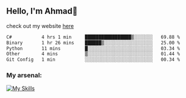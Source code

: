 
## Hello, I'm Ahmad👋

check out my website [here](https://ahmadalwi.com/)

<!--START_SECTION:waka-->

```txt
C#           4 hrs 1 min     █████████████████▒░░░░░░░   69.88 %
Binary       1 hr 26 mins    ██████▒░░░░░░░░░░░░░░░░░░   25.00 %
Python       11 mins         █░░░░░░░░░░░░░░░░░░░░░░░░   03.34 %
Other        4 mins          ▒░░░░░░░░░░░░░░░░░░░░░░░░   01.44 %
Git Config   1 min           ░░░░░░░░░░░░░░░░░░░░░░░░░   00.34 %
```

<!--END_SECTION:waka-->

### My arsenal:

[![My Skills](https://skillicons.dev/icons?i=js,ts,py,go,react,nextjs,svelte,nodejs,django,tailwind,html,css,sass,firebase,mongodb,postgres,mysql,redis,git,github,docker,vscode,figma,godot)](https://skillicons.dev)
